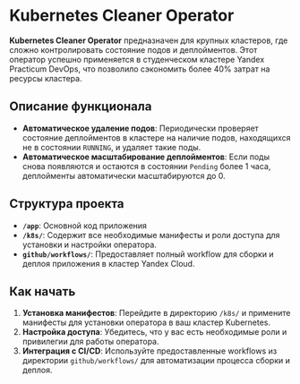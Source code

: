 # Kubernetes Cleaner Operator

**Kubernetes Cleaner Operator** предназначен для крупных кластеров, где сложно контролировать состояние подов и деплойментов. Этот оператор успешно применяется в студенческом кластере Yandex Practicum DevOps, что позволило сэкономить более 40% затрат на ресурсы кластера.

## Описание функционала

- **Автоматическое удаление подов**: Периодически проверяет состояние деплойментов в кластере на наличие подов, находящихся не в состоянии `RUNNING`, и удаляет такие поды.
- **Автоматическое масштабирование деплойментов**: Если поды снова появляются и остаются в состоянии `Pending` более 1 часа, деплойменты автоматически масштабируются до 0.

## Структура проекта

- **`/app`**: Основной код приложения
- **`/k8s/`**: Содержит все необходимые манифесты и роли доступа для установки и настройки оператора.
- **`github/workflows/`**: Предоставляет полный workflow для сборки и деплоя приложения в кластер Yandex Cloud.

## Как начать

1. **Установка манифестов**: Перейдите в директорию `/k8s/` и примените манифесты для установки оператора в ваш кластер Kubernetes.
2. **Настройка доступа**: Убедитесь, что у вас есть необходимые роли и привилегии для работы оператора.
3. **Интеграция с CI/CD**: Используйте предоставленные workflows из директории `github/workflows/` для автоматизации процесса сборки и деплоя.
